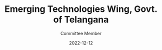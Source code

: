 ---
title: "Emerging Technologies Wing, Govt. of Telangana"
subtitle: "Committee Member"
subsubtitle: "Responsible AI Working Committee"
date: 2022-12-12
image: "https://media.licdn.com/dms/image/C561BAQHUvXFm8t0SSQ/company-background_10000/0/1623310598733/et_itec_gots_cover?e=2147483647&v=beta&t=drK3sT3sMICXaFUY1n_JDagNz-4Or6Emqwtj44xHydM"
link: "https://www.linkedin.com/posts/et-itec-gots_ai-telanganainnovation-responsibleai-activity-7158068445392080897-D4P_"
draft: false
weight: 7
caption:  Lorem Ipsum Dolor si Amet Lorem Ipsum Dolor si Amet Lorem Ipsum Dolor si Amet Lorem Ipsum Dolor si Amet Lorem Ipsum Dolor si Amet Lorem Ipsum Dolor si Amet Lorem Ipsum Dolor si Amet Lorem Ipsum Dolor si Amet Lorem Ipsum Dolor si Amet Lorem Ipsum Dolor si Amet Lorem Ipsum Dolor s
---